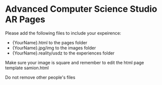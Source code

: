 # Advanced Computer Science Studio AR Pages

Please add the following files to include your expeirence:
- {YourName}.html to the pages folder
- {YourName}.jpg/img to the images folder
- {YourName}.reality/usdz to the experiences folder

Make sure your image is square and remember to edit the html page template samion.html

Do not remove other people's files


